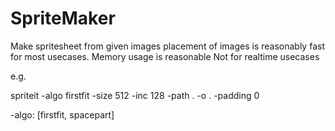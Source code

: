 # SpriteMaker
Make spritesheet from given images
placement of images is reasonably fast for most usecases.
Memory usage is reasonable
Not for realtime usecases

e.g.

spriteit -algo firstfit -size 512 -inc 128 -path . -o . -padding 0

-algo: [firstfit, spacepart]
